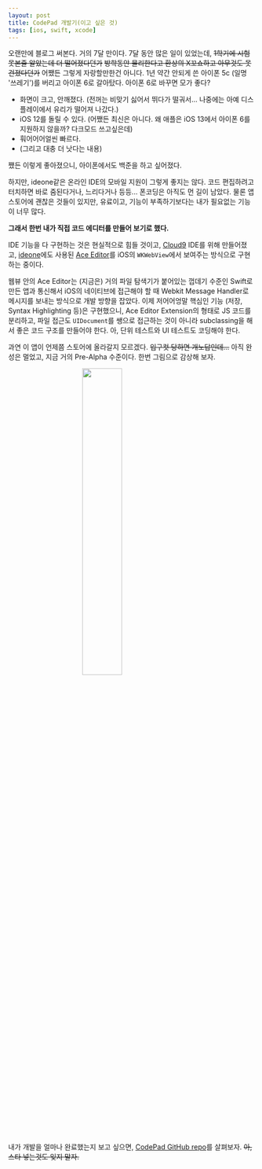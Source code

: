 ```yaml
---
layout: post
title: CodePad 개발기(이고 싶은 것)
tags: [ios, swift, xcode]
---
```


오랜만에 블로그 써본다. 거의 7달 만이다. 7달 동안 많은 일이 있었는데, ~~1학기에 시험 못본줄 알았는데 더 떨어졌다던가~~ ~~방학동안 물리한다고 환상의 X꼬쇼하고 아무것도 못건졌다던가~~ 어쨌든 그렇게 자랑할만한건 아니다. 1년 약간 안되게 쓴 아이폰 5c (일명 '쓰레기')를 버리고 아이폰 6로 갈아탔다. 아이폰 6로 바꾸면 모가 좋다?

- 화면이 크고, 안깨졌다. (전꺼는 비맞기 싫어서 뛰다가 떨궈서... 나중에는 아예 디스플레이에서 유리가 떨어져 나갔다.)
- iOS 12를 돌릴 수 있다. (어쨌든 최신은 아니다. 왜 애플은 iOS 13에서 아이폰 6를 지원하지 않을까? 다크모드 쓰고싶은데)
- 훠어어어얼씬 빠르다.
- (그리고 대충 더 낫다는 내용)

쨌든 이렇게 좋아졌으니, 아이폰에서도 백준을 하고 싶어졌다.

하지만, ideone같은 온라인 IDE의 모바일 지원이 그렇게 좋지는 않다. 코드 편집하려고 터치하면 바로 줌된다거나, 느리다거나 등등... 폰코딩은 아직도 먼 길이 남았다. 물론 앱 스토어에 괜찮은 것들이 있지만, 유료이고, 기능이 부족하기보다는 내가 필요없는 기능이 너무 많다.

**그래서 한번 내가 직접 코드 에디터를 만들어 보기로 했다.**

IDE 기능을 다 구현하는 것은 현실적으로 힘들 것이고, [Cloud9](https://aws.amazon.com/cloud9/) IDE를 위해 만들어졌고, [ideone](https://ideone.com/)에도 사용된 [Ace Editor](https://ace.c9.io/)를 iOS의 `WKWebView`에서 보여주는 방식으로 구현하는 중이다.

웹뷰 안의 Ace Editor는 (지금은) 거의 파일 탐색기가 붙어있는 껍데기 수준인 Swift로 만든 앱과 통신해서 iOS의 네이티브에 접근해야 할 때 Webkit Message Handler로 메시지를 보내는 방식으로 개발 방향을 잡았다. 이제 저어어엉말 핵심인 기능 (저장, Syntax Highlighting 등)은 구현했으니, Ace Editor Extension의 형태로 JS 코드를 분리하고, 파일 접근도 `UIDocument`를 쌩으로 접근하는 것이 아니라 subclassing을 해서 좋은 코드 구조를 만들어야 한다. 아, 단위 테스트와 UI 테스트도 코딩해야 한다.

과연 이 앱이 언제쯤 스토어에 올라갈지 모르겠다. ~~입구컷 당하면 개노답인데...~~ 아직 완성은 멀었고, 지금 거의 Pre-Alpha 수준이다. 한번 그림으로 감상해 보자.

<img src="https://sohnryang.github.io/blog/assets/img/image.png" style="display: block;margin-left: auto;margin-right: auto;width: 40%;" />

내가 개발을 얼마나 완료했는지 보고 싶으면, [CodePad GitHub repo](https://github.com/sohnryang/CodePad)를 살펴보자. ~~아, 스타 넣는것도 잊지 말자.~~
